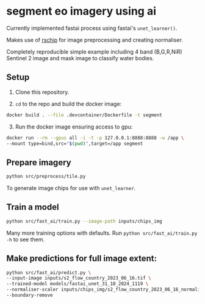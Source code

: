 # segment eo imagery using ai
Currently implemented fastai process using fastai's `unet_learner()`.

Makes use of [rschip](https://github.com/tomwilsonsco/rs-chip) for image preprocessing and creating normaliser.

Completely reproducible simple example including 4 band (B,G,R,NiR) Sentinel 2 image and mask image to classify water bodies.

## Setup

1. Clone this repository.

2. `cd` to the repo and build the docker image:

```bash
docker build . --file .devcontainer/Dockerfile -t segment
```

3. Run the docker image ensuring access to gpu:

```bash
docker run --rm --gpus all -i -t -p 127.0.0.1:8888:8888 -w /app \
--mount type=bind,src="$(pwd)",target=/app segment
```

## Prepare imagery
 
```bash
python src/preprocess/tile.py
```
To generate image chips for use with `unet_learner`.


## Train a model
```bash
python src/fast_ai/train.py --image-path inputs/chips_img
```
Many more training options with defaults. Run `python src/fast_ai/train.py -h` to see them.

## Make predictions for full image extent:
```bash
python src/fast_ai/predict.py \
--input-image inputs/s2_flow_country_2023_06_16.tif \
--trained-model models/fastai_unet_31_10_2024_1119 \
--normaliser-scaler inputs/chips_img/s2_flow_country_2023_06_16_normaliser.pkl \
--boundary-remove
```


